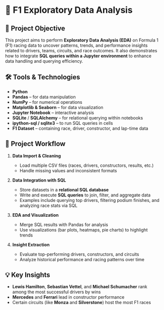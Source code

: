 
# 🏁 F1 Exploratory Data Analysis

## 📌 Project Objective  
This project aims to perform **Exploratory Data Analysis (EDA)** on Formula 1 (F1) racing data to uncover patterns, trends, and performance insights related to drivers, teams, circuits, and race outcomes. It also demonstrates how to integrate **SQL queries within a Jupyter environment** to enhance data handling and querying efficiency.

## 🛠️ Tools & Technologies  
- **Python**  
- **Pandas** – for data manipulation  
- **NumPy** – for numerical operations  
- **Matplotlib & Seaborn** – for data visualization  
- **Jupyter Notebook** – interactive analysis  
- **SQLite** / **SQLAlchemy** – for relational querying within notebooks  
- **ipython-sql / sqlite3** – to run SQL queries in cells  
- **F1 Dataset** – containing race, driver, constructor, and lap-time data

## 🔄 Project Workflow  

1. **Data Import & Cleaning**
   - Load multiple CSV files (races, drivers, constructors, results, etc.)
   - Handle missing values and inconsistent formats

2. **Data Integration with SQL**
   - Store datasets in a **relational SQL database**
   - Write and execute **SQL queries** to join, filter, and aggregate data  
   - Examples include querying top drivers, filtering podium finishes, and analyzing race stats via SQL

3. **EDA and Visualization**
   - Merge SQL results with Pandas for analysis
   - Use visualizations (bar plots, heatmaps, pie charts) to highlight trends

4. **Insight Extraction**
   - Evaluate top-performing drivers, constructors, and circuits
   - Analyze historical performance and racing patterns over time

## 💡 Key Insights  
- **Lewis Hamilton**, **Sebastian Vettel**, and **Michael Schumacher** rank among the most successful drivers by wins  
- **Mercedes** and **Ferrari** lead in constructor performance  
- Certain circuits (like **Monza** and **Silverstone**) host the most F1 races  
  
